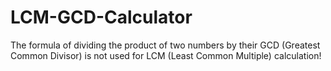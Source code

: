 # LCM-GCD-Calculator
The formula of dividing the product of two numbers by their GCD (Greatest Common Divisor) is not used for LCM (Least Common Multiple) calculation!
